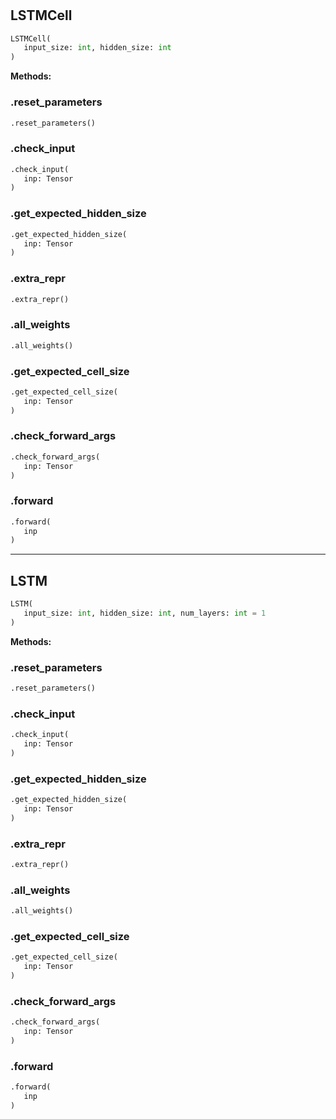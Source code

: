 #


## LSTMCell
```python 
LSTMCell(
   input_size: int, hidden_size: int
)
```




**Methods:**


### .reset_parameters
```python
.reset_parameters()
```


### .check_input
```python
.check_input(
   inp: Tensor
)
```


### .get_expected_hidden_size
```python
.get_expected_hidden_size(
   inp: Tensor
)
```


### .extra_repr
```python
.extra_repr()
```


### .all_weights
```python
.all_weights()
```


### .get_expected_cell_size
```python
.get_expected_cell_size(
   inp: Tensor
)
```


### .check_forward_args
```python
.check_forward_args(
   inp: Tensor
)
```


### .forward
```python
.forward(
   inp
)
```


----


## LSTM
```python 
LSTM(
   input_size: int, hidden_size: int, num_layers: int = 1
)
```




**Methods:**


### .reset_parameters
```python
.reset_parameters()
```


### .check_input
```python
.check_input(
   inp: Tensor
)
```


### .get_expected_hidden_size
```python
.get_expected_hidden_size(
   inp: Tensor
)
```


### .extra_repr
```python
.extra_repr()
```


### .all_weights
```python
.all_weights()
```


### .get_expected_cell_size
```python
.get_expected_cell_size(
   inp: Tensor
)
```


### .check_forward_args
```python
.check_forward_args(
   inp: Tensor
)
```


### .forward
```python
.forward(
   inp
)
```

